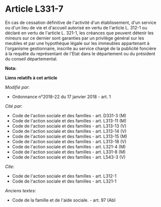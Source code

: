 # Article L331-7

En cas de cessation définitive de l'activité d'un établissement, d'un service ou d'un lieu de vie et d'accueil autorisé en
vertu de l'article L. 312-1 ou déclaré en vertu de l'article L. 321-1, les créances que peuvent détenir les mineurs sur ce
dernier sont garanties par un privilège général sur les meubles et par une hypothèque légale sur les immeubles appartenant à
l'organisme gestionnaire, inscrite au service chargé de la publicité foncière à la requête du représentant de l'Etat dans le
département ou du président du conseil départemental.

**Nota:**



**Liens relatifs à cet article**

_Modifié par_:

  - Ordonnance n°2018-22 du 17 janvier 2018 - art. 1

_Cité par_:

  - Code de l'action sociale et des familles - art. D331-3 (M)
  - Code de l'action sociale et des familles - art. L313-11 (M)
  - Code de l'action sociale et des familles - art. L313-13 (V)
  - Code de l'action sociale et des familles - art. L313-14 (V)
  - Code de l'action sociale et des familles - art. L313-15 (M)
  - Code de l'action sociale et des familles - art. L313-18 (V)
  - Code de l'action sociale et des familles - art. L321-4 (M)
  - Code de l'action sociale et des familles - art. L331-8 (M)
  - Code de l'action sociale et des familles - art. L543-3 (V)

_Cite_:

  - Code de l'action sociale et des familles - art. L312-1
  - Code de l'action sociale et des familles - art. L321-1

_Anciens textes_:

  - Code de la famille et de l'aide sociale. - art. 97 (Ab)
